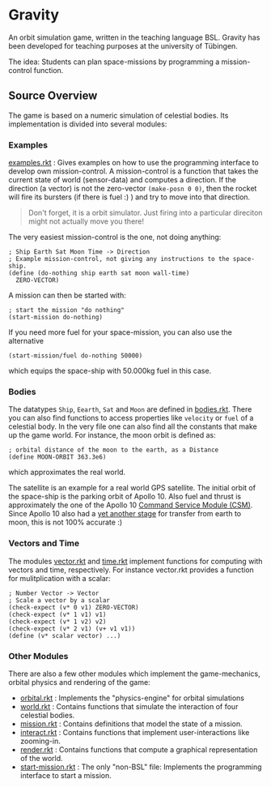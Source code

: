 # Gravity
An orbit simulation game, written in the teaching language BSL. Gravity has been 
developed for teaching purposes at the university of Tübingen.

The idea: Students can plan space-missions by programming a mission-control function.

## Source Overview
The game is based on a numeric simulation of celestial bodies. Its implementation is
divided into several modules:

### Examples
[examples.rkt](https://github.com/ps-tuebingen/gravity/blob/master/examples.rkt) 
: Gives examples on how to use the programming interface to develop own mission-control. A mission-control is a function that takes the 
current state of world (sensor-data) and computes a direction. If the direction (a vector) is not the zero-vector 
`(make-posn 0 0)`, then the rocket will fire its bursters (if there is fuel :) ) and try to move into that direction. 

> Don't forget, it is a orbit simulator. Just firing into a particular direciton might not actually move you there!

The very easiest mission-control is the one, not doing anything:

```racket
; Ship Earth Sat Moon Time -> Direction
; Example mission-control, not giving any instructions to the space-ship.
(define (do-nothing ship earth sat moon wall-time)
  ZERO-VECTOR)
```

A mission can then be started with:

```racket
; start the mission "do nothing"
(start-mission do-nothing)
```

If you need more fuel for your space-mission, you can also use the alternative

```racket
(start-mission/fuel do-nothing 50000)
```
which equips the space-ship with 50.000kg fuel in this case.

### Bodies
The datatypes `Ship`, `Eearth`, `Sat` and `Moon` are defined in [bodies.rkt](https://github.com/ps-tuebingen/gravity/blob/master/bodies.rkt). 
There you can also find functions to access properties like `velocity` or `fuel` of a celestial body. In the very file one can 
also find all the constants that make up the game world. For instance, the moon orbit is defined as:

```racket
; orbital distance of the moon to the earth, as a Distance
(define MOON-ORBIT 363.3e6)
```
which approximates the real world.

The satellite is an example for a real world GPS satellite. The initial orbit of the space-ship is the parking orbit 
of Apollo 10. Also fuel and thrust is approximately the one of the Apollo 10 
[Command Service Module (CSM)](https://en.wikipedia.org/wiki/Apollo_Command/Service_Module). Since Apollo 10 also had a
[yet another stage](https://en.wikipedia.org/wiki/S-IVB) for transfer from earth to moon, this is not 100% accurate :)

### Vectors and Time
The modules [vector.rkt](https://github.com/ps-tuebingen/gravity/blob/master/vector.rkt) and [time.rkt](https://github.com/ps-tuebingen/gravity/blob/master/time.rkt)
implement functions for computing with vectors and time, respectively. For instance vector.rkt provides a function for mulitplication with a scalar:

```racket
; Number Vector -> Vector
; Scale a vector by a scalar
(check-expect (v* 0 v1) ZERO-VECTOR)
(check-expect (v* 1 v1) v1)
(check-expect (v* 1 v2) v2)
(check-expect (v* 2 v1) (v+ v1 v1))
(define (v* scalar vector) ...)
```

### Other Modules
There are also a few other modules which implement the game-mechanics, orbital physics and rendering of the game:

- [orbital.rkt](https://github.com/ps-tuebingen/gravity/blob/master/orbital.rkt) : Implements the "physics-engine" for orbital simulations
- [world.rkt](https://github.com/ps-tuebingen/gravity/blob/master/world.rkt) : Contains functions that simulate the interaction of four celestial bodies.
- [mission.rkt](https://github.com/ps-tuebingen/gravity/blob/master/mission.rkt) : Contains definitions that model the state of a mission.
- [interact.rkt](https://github.com/ps-tuebingen/gravity/blob/master/interaction.rkt) : Contains functions that implement user-interactions like zooming-in.
- [render.rkt](https://github.com/ps-tuebingen/gravity/blob/master/render.rkt) : Contains functions that compute a graphical representation of the world.
- [start-mission.rkt](https://github.com/ps-tuebingen/gravity/blob/master/start-mission.rkt) : The only "non-BSL" file: Implements the programming interface to start a mission.

